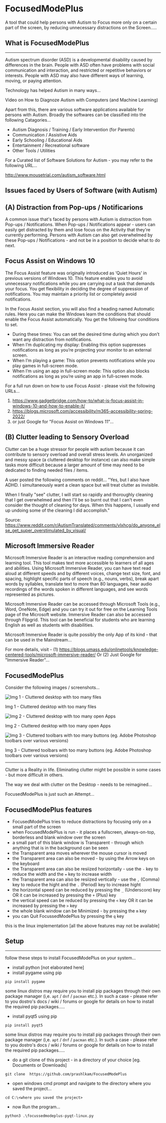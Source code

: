 # FocusedModePlus
A tool that could help persons with Autism to Focus more only on a certain part of the screen, by reducing unnecessary distractions on the Screen.....

## What is FocusedModePlus
---------------------

Autism spectrum disorder (ASD) is a developmental disability caused by differences in the brain. People with ASD often have problems with social communication and interaction, and restricted or repetitive behaviors or interests. People with ASD may also have different ways of learning, moving, or paying attention.

Technology has helped Autism in many ways...

Video on How to Diagnoze Autism with Computers (and Machine Learning)
[![]()](https://www.youtube.com/watch?v=YQpTlnWYAqE&t=196s)

Apart from this, there are various software applications available for persons with Autism. Broadly the softwares can be classified into the following Catagories...

 - Autism Diagnosis / Training / Early Intervention (for Parents)
 - Communication / Assistive Aids
 - Early Schooling / Educational Aids
 - Entertainment / Recreational software
 - Other Tools / Utilities
 
For a Curated list of Software Solutions for Autism - you may refer to the following URL...

http://www.mousetrial.com/autism_software.html

Issues faced by Users of Software (with Autism)
---------

(A) Distraction from Pop-ups / Notificarions
-------------
A common issue that's faced by persons with Autism is distraction from Pop-ups / Notifications. When Pop-ups / Notifications appear - users can easily get distracted by them and lose focus on the Activity that they're currently performing. Persons with Autism can also get overwhelmed by these Pop-ups / Notifications - and not be in a position to decide what to do next.

Focus Assist on Windows 10
---------
The Focus Assist feature was originally introduced as ‘Quiet Hours’ in previous versions of Windows 10. This feature enables you to avoid unnecessary notifications while you are carrying out a task that demands your focus. You get flexibility in deciding the degree of suppression of notifications. You may maintain a priority list or completely avoid notifications.

In the Focus Assist section, you will also find a heading named Automatic rules. Here you can make the Windows learn the conditions that should enable the Focus Assist automatically. You get the following four conditions to set.

  - During these times: You can set the desired time during which you don’t want any distraction from notifications.
  - When I’m duplicating my display: Enabling this option suppresses notifications as long as you’re projecting your monitor to an external screen.
  - When I’m playing a game: This option prevents notifications while you play games in full-screen mode.
  - When I’m using an app in full-screen mode: This option also blocks notifications as long as you’re using an app in full-screen mode.

For a full run down on how to use Focus Assist - please visit the following URLs...

  1. https://www.gadgetbridge.com/how-to/what-is-focus-assist-in-windows-10-and-how-to-enable-it/
  2. https://blogs.microsoft.com/accessibility/m365-accessibility-spring-2022/
  3. or just Google for "Focus Assist on Windows 11"...

(B) Clutter leading to Sensory Overload
---------------
Clutter can be a huge stressor for people with autism because it can contribute to sensory overload and overall stress levels. An unorganized and messy space (a cluttered desktop for instance) can also make simple tasks more difficult because a larger amount of time may need to be dedicated to finding needed files / items.

A user posted the following comments on reddit...
"Yes, but I also have ADHD. I simultaneously want a clean space but will treat clutter as invisible.

When I finally "see" clutter, I will start so rapidly and thoroughly cleaning that I get overwhelmed and then I'll be so burnt out that I can't even consider the thought of cleaning for days. When this happens, I usually end up undoing some of the cleaning I did accomplish."

Source: https://www.reddit.com/r/AutismTranslated/comments/vlxhcg/do_anyone_else_get_super_overstimulated_by_visual/

Microsoft Immersive Reader 
-------------
Microsoft Immersive Reader is an interactive reading comprehension and learning tool. This tool makes text more accessible to learners of all ages and abilities. Using Microsoft Immersive Reader, you can have text read aloud at different speeds and by different voices, change text size, font, and spacing, highlight specific parts of speech (e.g., nouns, verbs), break apart words by syllables, translate text to more than 80 languages, hear audio recordings of the words spoken in different languages, and see words represented as pictures.

Microsoft Immersive Reader can be accessed through Microsoft Tools (e.g., Word, OneNote, Edge) and you can try it out for free on the Learning Tools page of the Microsoft website. Immersive Reader can also be accessed through Flipgrid. This tool can be beneficial for students who are learning English as well as students with disabilities.

Microsoft Immersive Reader is quite possibly the only App of its kind - that can be used in the Mainstream...

For more details, visit - (1)  https://blogs.umass.edu/onlinetools/knowledge-centered-tools/microsoft-immersive-reader/
Or  (2)  Just Google for "Immersive Reader"...

FocusedModePlus
--------
Consider the following images / screenshots...

![Img 1 - Cluttered desktop with too many files](/content/inde6556y77t6x.png)

Img 1 - Cluttered desktop with too many files

![Img 2 - Cluttered desktop with too many open Apps](/content/ind555y67ex.jpg)

Img 2 - Cluttered desktop with too many open Apps

![Img 3 - Cluttered toolbars with too many buttons (eg. Adobe Photoshop toolbars over various versions)](/content/images7yuhgbhju7y78uhy66tyu7uybh.jpg)

Img 3 - Cluttered toolbars with too many buttons (eg. Adobe Photoshop toolbars over various versions)

----------------

Clutter is a Reality in life. Eliminating clutter might be possible in some cases - but more difficult in others.

The way we deal with clutter on the Desktop - needs to be reimagined...

FocusedModePlus is just such an Attempt...

## FocusedModePlus features
 - FocusedModePlus tries to reduce distractions by focusing only on a small part of the screen
 - when FocusedModePlus is run - it places a fullscreen, always-on-top, borderless and blank window over the screen
 - a small part of this blank window is Transparent - through which anything that is in the background can be seen
 - the Transparent area moves wherever the mouse cursor is moved
 - the Transparent area can also be moved - by using the Arrow keys on the keyboard
 - the Transparent area can also be resiized horizontally - use the `-` key to reduce the width and the `=` key to increase width
 - the Transparent area can also be resiized vertically - use the `,` (Comma) key to reduce the hight and the `.` (Period) key to increase hight
 - the horizontal speed can be reduced by pressing the `_` (Underscore) key OR it can be increased by pressing the `+` (Plus) key
 - the vertical speed can be reduced by pressing the `<` key OR it can be increased by pressing the `>` key
 - the whole blank window can be Minimized - by pressing the `m` key
 - you can Quit FocussedModePlus by pressing the `q` key

this is the linux implementation [all the above features may not be available]

## Setup
-----------
 follow these steps to install FocusedModePlus on your system...
 - install python  [not elaborated here]
 - install pygame using pip
```
pip install pygame
```

some linux distros may require you to install pip packages through their own package manager (i,e. `apt` / `dnf` / `pacman` etc.). In such a case - please refer to you dostro's docs / wiki / forums or google for details on how to install the required pip packages.....

 - install pyqt5 using pip
```
pip install pyqt5
```

some linux distros may require you to install pip packages through their own package manager (i,e. `apt` / `dnf` / `pacman` etc.). In such a case - please refer to you dostro's docs / wiki / forums or google for details on how to install the required pip packages.....

 - do a git clone of this project - in a directory of your choice  [eg. Documents or Downloads]
```
git clone  https://github.com/prashlkam/FocusedModePlus
```
 - open windows cmd prompt and navigate to the directory where you saved the project...
```
cd C:\<where you saved the project>
```
 - now Run the program...
```
python3 .\focussedmodeplus-pyqt-linux.py
```
